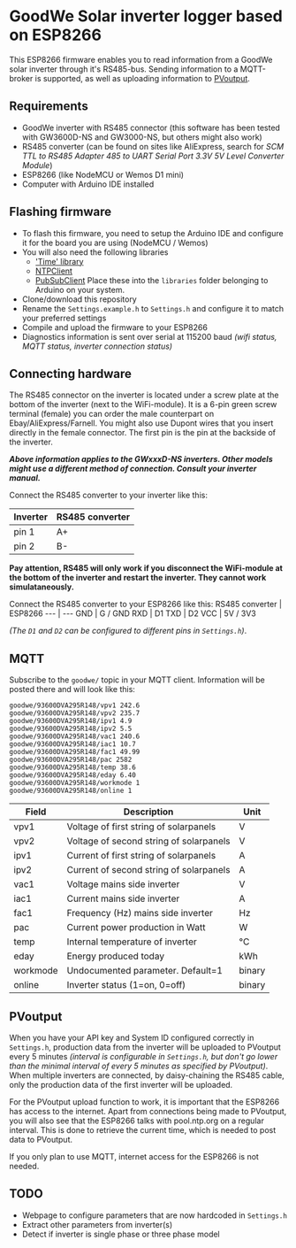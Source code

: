 ﻿# GoodWe Solar inverter logger based on ESP8266

This ESP8266 firmware enables you to read information from a GoodWe solar inverter through it's RS485-bus.
Sending information to a MQTT-broker is supported, as well as uploading information to [PVoutput](https://pvoutput.org/).

## Requirements
  - GoodWe inverter with RS485 connector (this software has been tested with GW3600D-NS and GW3000-NS, but others might also work)
  - RS485 converter (can be found on sites like AliExpress, search for *SCM TTL to RS485 Adapter 485 to UART Serial Port 3.3V 5V Level Converter Module*)  
  - ESP8266 (like NodeMCU or Wemos D1 mini)
  - Computer with Arduino IDE installed

## Flashing firmware
 - To flash this firmware, you need to setup the Arduino IDE and configure it for the board you are using (NodeMCU / Wemos)
 - You will also need the following libraries
   - ['Time' library](https://github.com/PaulStoffregen/Time)
   - [NTPClient](https://github.com/arduino-libraries/NTPClient)
   - [PubSubClient](https://github.com/knolleary/pubsubclient)
   Place these into the `libraries` folder belonging to Arduino on your system.
 - Clone/download this repository
 - Rename the `Settings.example.h` to `Settings.h` and configure it to match your preferred settings
 - Compile and upload the firmware to your ESP8266
 - Diagnostics information is sent over serial at 115200 baud *(wifi status, MQTT status, inverter connection status)*

## Connecting hardware
The RS485 connector on the inverter is located under a screw plate at the bottom of the inverter (next to the WiFi-module). It is a 6-pin green screw terminal (female) you can order the male counterpart on Ebay/AliExpress/Farnell. You might also use Dupont wires that you insert directly in the female connector. The first pin is the pin at the backside of the inverter.

***Above information applies to the GWxxxD-NS inverters. Other models might use a different method of connection. Consult your inverter manual.***

Connect the RS485 converter to your inverter like this:

Inverter | RS485 converter
--- | ---
pin 1 | A+
pin 2 | B-

**Pay attention, RS485 will only work if you disconnect the WiFi-module at the bottom of the inverter and restart the inverter. 
They cannot work simulataneously.**

Connect the RS485 converter to your ESP8266 like this:
RS485 converter | ESP8266
--- | ---
GND | G / GND
RXD | D1
TXD | D2
VCC | 5V / 3V3

*(The `D1` and `D2` can be configured to different pins in `Settings.h`)*.

## MQTT
Subscribe to the `goodwe/` topic in your MQTT client. Information will be posted there and will look like this:
```
goodwe/93600DVA295R148/vpv1 242.6
goodwe/93600DVA295R148/vpv2 235.7
goodwe/93600DVA295R148/ipv1 4.9
goodwe/93600DVA295R148/ipv2 5.5
goodwe/93600DVA295R148/vac1 240.6
goodwe/93600DVA295R148/iac1 10.7
goodwe/93600DVA295R148/fac1 49.99
goodwe/93600DVA295R148/pac 2582
goodwe/93600DVA295R148/temp 38.6
goodwe/93600DVA295R148/eday 6.40
goodwe/93600DVA295R148/workmode 1
goodwe/93600DVA295R148/online 1
```
Field | Description | Unit
--- | --- | ---
vpv1 | Voltage of first string of solarpanels | V
vpv2 | Voltage of second string of solarpanels | V
ipv1 | Current of first string of solarpanels | A
ipv2 | Current of second string of solarpanels | A
vac1 | Voltage mains side inverter | V
iac1 | Current mains side inverter | A
fac1 | Frequency (Hz) mains side inverter | Hz
pac | Current power production in Watt | W
temp | Internal temperature of inverter | &deg;C
eday | Energy produced today | kWh
workmode | Undocumented parameter. Default=1 | binary
online | Inverter status (1=on, 0=off) | binary

## PVoutput
When you have your API key and System ID configured correctly in `Settings.h`, production data from the inverter will be uploaded to PVoutput every 5 minutes *(interval is configurable in `Settings.h`, but don't go lower than the minimal interval of every 5 minutes as specified by PVoutput)*.
When multiple inverters are connected, by daisy-chaining the RS485 cable, only the production data of the first inverter will be uploaded.

For the PVoutput upload function to work, it is important that the ESP8266  has access to the internet. 
Apart from connections being made to PVoutput, you will also see that the ESP8266 talks with pool.ntp.org on a regular interval. This is done to retrieve the current time, which is needed to post data to PVoutput.

If you only plan to use MQTT, internet access for the ESP8266 is not needed.


## TODO
- Webpage to configure parameters that are now hardcoded in `Settings.h`
- Extract other parameters from inverter(s)
- Detect if inverter is single phase or three phase model